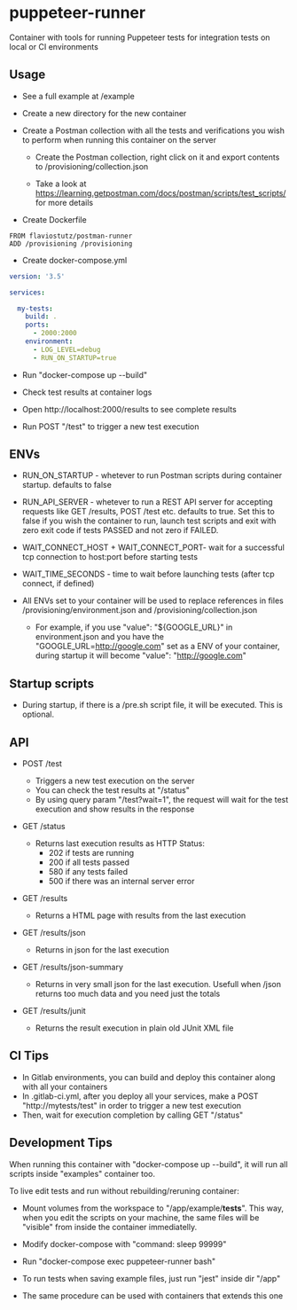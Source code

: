 # puppeteer-runner
Container with tools for running Puppeteer tests for integration tests on local or CI environments

## Usage

* See a full example at /example

* Create a new directory for the new container

* Create a Postman collection with all the tests and verifications you wish to perform when running this container on the server

  * Create the Postman collection, right click on it and export contents to /provisioning/collection.json

  * Take a look at https://learning.getpostman.com/docs/postman/scripts/test_scripts/ for more details
  
* Create Dockerfile

```
FROM flaviostutz/postman-runner
ADD /provisioning /provisioning
```

* Create docker-compose.yml

```yml
version: '3.5'

services:

  my-tests:
    build: .
    ports:
      - 2000:2000
    environment:
      - LOG_LEVEL=debug
      - RUN_ON_STARTUP=true
```

* Run "docker-compose up --build"

* Check test results at container logs

* Open http://localhost:2000/results to see complete results

* Run POST "/test" to trigger a new test execution

## ENVs

* RUN_ON_STARTUP - whetever to run Postman scripts during container startup. defaults to false

* RUN_API_SERVER - whetever to run a REST API server for accepting requests like GET /results, POST /test etc. defaults to true. Set this to false if you wish the container to run, launch test scripts and exit with zero exit code if tests PASSED and not zero if FAILED.

* WAIT_CONNECT_HOST + WAIT_CONNECT_PORT- wait for a successful tcp connection to host:port before starting tests

* WAIT_TIME_SECONDS - time to wait before launching tests (after tcp connect, if defined)

* All ENVs set to your container will be used to replace references in files /provisioning/environment.json and /provisioning/collection.json

  * For example, if you use "value": "${GOOGLE_URL}" in environment.json and you have the "GOOGLE_URL=http://google.com" set as a ENV of your container, during startup it will become "value": "http://google.com"

## Startup scripts

* During startup, if there is a /pre.sh script file, it will be executed. This is optional.

## API

* POST /test
  * Triggers a new test execution on the server
  * You can check the test results at "/status"
  * By using query param "/test?wait=1", the request will wait for the test execution and show results in the response

* GET /status
  * Returns last execution results as HTTP Status:
    * 202 if tests are running
    * 200 if all tests passed
    * 580 if any tests failed
    * 500 if there was an internal server error

* GET /results
  * Returns a HTML page with results from the last execution

* GET /results/json
  * Returns in json for the last execution

* GET /results/json-summary
  * Returns in very small json for the last execution. Usefull when /json returns too much data and you need just the totals

* GET /results/junit
  * Returns the result execution in plain old JUnit XML file

## CI Tips

* In Gitlab environments, you can build and deploy this container along with all your containers
* In .gitlab-ci.yml, after you deploy all your services, make a POST "http://mytests/test" in order to trigger a new test execution
* Then, wait for execution completion by calling GET "/status"

## Development Tips

When running this container with "docker-compose up --build", it will run all scripts inside "examples" container too.

To live edit tests and run without rebuilding/reruning container:

* Mount volumes from the workspace to "/app/example/__tests__". This way, when you edit the scripts on your machine, the same files will be "visible" from inside the container immediatelly.

* Modify docker-compose with "command: sleep 99999"

* Run "docker-compose exec puppeteer-runner bash"

* To run tests when saving example files, just run "jest" inside dir "/app"

* The same procedure can be used with containers that extends this one

